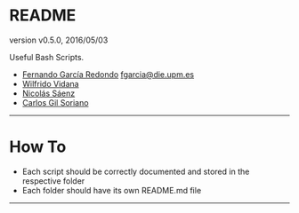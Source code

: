# README
version v0.5.0, 2016/05/03

Useful Bash Scripts.

* [Fernando García Redondo](http://www.fernandeando.com) [fgarcia@die.upm.es](mailto:fgarcia@die.upm.es)
* [Wilfrido Vidana](mailto:wvidanas@gmail.com)
* [Nicolás Sáenz](mailto:nicolassaenzj@gmail.com)
* [Carlos Gil Soriano](mailto:gilsoriano@gmail.com)

***
# How To
* Each script should be correctly documented and stored in the respective folder
* Each folder should have its own README.md file
***
